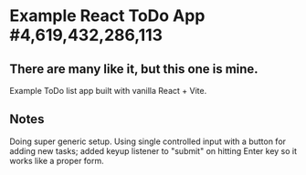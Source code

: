 # Example React ToDo App #4,619,432,286,113
## There are many like it, but this one is mine.

Example ToDo list app built with vanilla React + Vite.

## Notes
Doing super generic setup. Using single controlled input with a button for adding new tasks; added keyup listener to "submit" on hitting Enter key so it works like a proper form.
